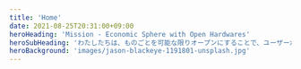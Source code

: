 ```yaml
---
title: 'Home'
date: 2021-08-25T20:31:00+09:00
heroHeading: 'Mission - Economic Sphere with Open Hardwares'
heroSubHeading: 'わたしたちは、ものごとを可能な限りオープンにすることで、ユーザーからモノの作り手まで、全て人に寄り添える経済圏の創出を目指しています。'
heroBackground: 'images/jason-blackeye-1191801-unsplash.jpg'
---
```

